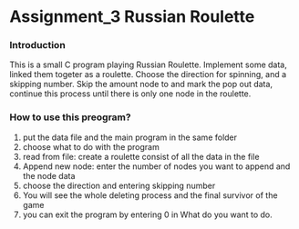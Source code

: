 # Assignment_3 Russian Roulette

### Introduction ###

This is a small C program playing Russian Roulette. Implement some data, linked them togeter as a roulette. Choose the direction for spinning, and a skipping number. Skip the amount node to and mark the pop out data, continue this process until there is only one node in the roulette.

### How to use this preogram? ###

1. put the data file and the main program in the same folder
2. choose what to do with the program
3. read from file: create a roulette consist of all the data in the file
4. Append new node: enter the number of nodes you want to append and the node data
5. choose the direction and entering skipping number
6. You will see the whole deleting process and the final survivor of the game
7. you can exit the program by entering 0  in What do you want to do.